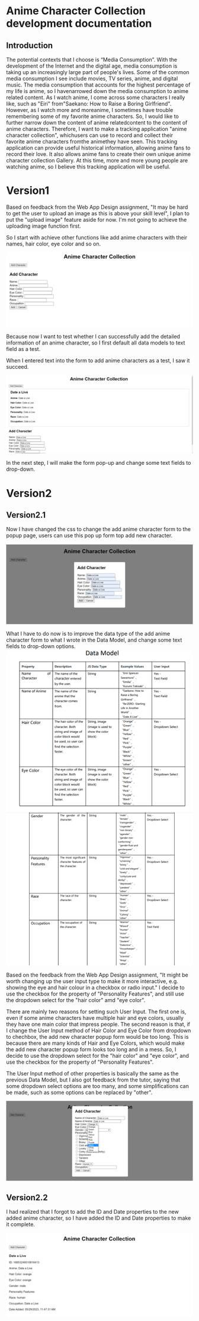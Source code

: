 # Anime Character Collection development documentation
## Introduction
The potential contexts that I choose is “Media Consumption”. With the development of the Internet and the digital age, media consumption is
taking up an increasingly large part of people's lives. Some of the common media
consumption I see include movies, TV series, anime, and digital music. The media
consumption that accounts for the highest percentage of my life is anime, so I havenarrowed down the media consumption to anime related content. As I watch anime, I come across some characters I really like, such as "Eiri" from"Saekano: How to Raise a Boring Girlfriend". However, as I watch more and moreanime, I sometimes have trouble remembering some of my favorite anime
characters. So, I would like to further narrow down the content of anime relatedcontent to the content of anime characters. Therefore, I want to make a tracking application "anime character collection", whichusers can use to record and collect their favorite anime characters fromthe animethey have seen. This tracking application can provide useful historical information, allowing anime fans to record their love. It also allows anime fans to create their
own unique anime character collection Gallery. At this time, more and more young people are watching anime, so I believe this
tracking application will be useful.



# Version1 

Based on feedback from the Web App Design assignment, "It may be hard to get the user to upload an image as this is above your skill level", I plan to put the "upload image" feature aside for now. I'm not going to achieve the uploading image function first.

So I start with achieve other functions like add anime characters with their names, hair color, eye color and so on.

![version1](MDimages/V1.png)

Because now I want to test whether I can successfully add the detailed information of an anime character, so I first default all data models to text field as a test.

When I entered text into the form to add anime characters as a test, I saw it succeed.

![version1](MDimages/V1test.png)

In the next step, I will make the form pop-up and change some text fields to drop-down.

# Version2

## Version2.1
Now I have changed the css to change the add anime character form to the popup page, users can use this pop up form top add new character.

![version2](MDimages/V2popup.png)

What I have to do now is to improve the data type of the add anime character form to what I wrote in the Data Model, and change some text fields to drop-down options.
![datamodel](MDimages/dataModel1.png)
![datamodel](MDimages/dataModel2.png)

Based on the feedback from the Web App Design assignment, "It might be worth changing up the user input type to make it more interactive, e.g. showing the eye and hair colour in a checkbox or radio input." I decide to use the checkbox for the property of "Personality
Features", and still use the dropdown select for the "hair color" amd "eye color". 

There are mainly two reasons for setting such User Input. The first one is, even if some anime characters have multiple hair and eye colors, usually they have one main color that impress people. The second reason is that, if I change the User Input method of Hair Color and Eye Color from dropdown to chechbox, the add new character popup form would be too long. This is because there are many kinds of Hair and Eye Colors, which would make the add new character popup form looks too long and in a mess. So, I decide to use the dropdown select for the "hair color" and "eye color", and use the checkbox for the property of "Personality
Features".

The User Input method of other properties is basically the same as the previous Data Model, but I also got feedback from the tutor, saying that some dropdown select options are too many, and some simplifications can be made, such as some options can be replaced by "other".

![version2Newpopup](MDimages/V2Newpopup.png)

## Version2.2
I had realized that I forgot to add the ID and Date properties to the new added anime character, so I have added the ID and Date properties to make it complete.

![version2.2](MDimages/IDandDate.png)
